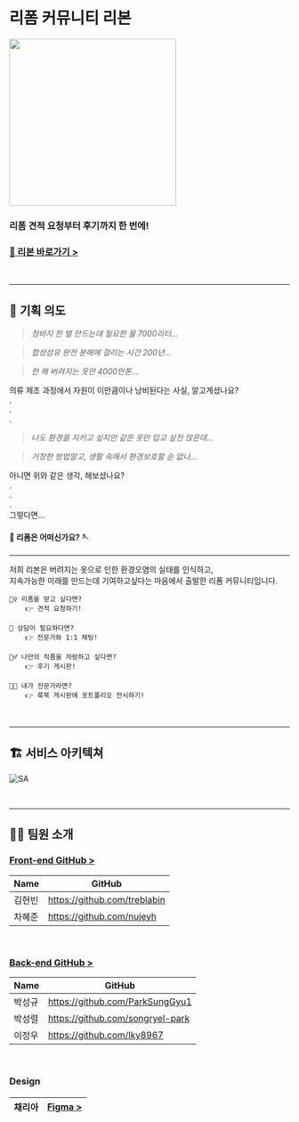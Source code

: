 # 리폼 커뮤니티 리본

<img height="300px" src="https://user-images.githubusercontent.com/105181604/181456826-d342485e-99c7-4f0c-8e28-b8c9870b9195.png">

### 리폼 견적 요청부터 후기까지 한 번에!

### [🎀 리본 바로가기 >](https://ribborn.kr)

<br>

----

## 📔 기획 의도


> *청바지 한 벌 만드는데 필요한 물 7000리터...*

> *합성섬유 완전 분해에 걸리는 시간 200년...*

> *한 해 버려지는 옷만 4000만톤...*

의류 제조 과정에서 자원이 이만큼이나 낭비된다는 사실, 알고계셨나요?   
.   
.   
.   
> *나도 환경을 지키고 싶지만 같은 옷만 입고 싶진 않은데...*

> *거창한 방법말고, 생활 속에서 환경보호할 순 없나...*

아니면 위와 같은 생각, 해보셨나요?   
.   
.   
.   
그렇다면...
#### 🧵 리폼은 어떠신가요? 🪡

----
   
저희 리본은 버려지는 옷으로 인한 환경오염의 실태를 인식하고,   
지속가능한 미래를 만드는데 기여하고싶다는 마음에서 출발한 리폼 커뮤니티입니다.

```
🙋‍♀️ 리폼을 받고 싶다면?   
    👉 견적 요청하기!   
    
🙋 상담이 필요하다면?   
    👉 전문가와 1:1 채팅!   
    
🙋‍♂️ 나만의 작품을 자랑하고 싶다면?   
    👉 후기 게시판!   
    
👩‍🎨 내가 전문가라면?   
    👉 룩북 게시판에 포트폴리오 전시하기!   
```

<br>

----

## 🏗 서비스 아키텍쳐

![SA](https://user-images.githubusercontent.com/102746846/182116929-66a4e502-9c5f-4592-95d4-e5a02398d818.png)

<br>

----

## 👨‍💻 팀원 소개

### [Front-end GitHub >](https://github.com/team-ribbon/ribborn-frontend)
 
|   Name  | GitHub | 
| ----- | --- |
| 김현빈 | https://github.com/treblabin|
| 차혜준 | https://github.com/nujeyh | 

<br>

### [Back-end GitHub >](https://github.com/team-ribbon/ribborn-backend)

| Name   | GitHub                           |
| ------ | -------------------------------- |
| 박성규 | https://github.com/ParkSungGyu1  |
| 박성렬 | https://github.com/songryel-park |
| 이정우 | https://github.com/lky8967       |

<br>

### Design

#### 
| 채리아 | [Figma >](https://www.figma.com/file/HpvWyB5bPt1mubbFDymSUw/채리아_8조?node-id=0%3A1) |
|------|-------|
